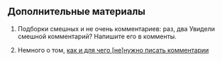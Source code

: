 ## Дополнительные материалы

1. Подборки смешных и не очень комментариев: раз, два Увидели смешной комментарий? Напишите его в комменты.

2. Немного о том, [как и для чего \[не\]нужно писать комментарии](https://habrahabr.ru/post/207390/)